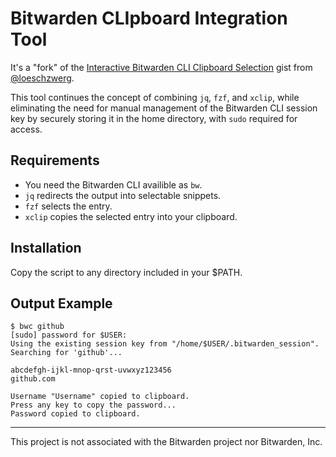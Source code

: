 # Bitwarden CLIpboard Integration Tool

It's a "fork" of the [Interactive Bitwarden CLI Clipboard Selection](https://gist.github.com/loeschzwerg/c2b9d0b50f712a026aa6454af3b58598) gist from [@loeschzwerg](https://github.com/loeschzwerg).

This tool continues the concept of combining `jq`, `fzf`, and `xclip`, while eliminating the need for manual management of the Bitwarden CLI session key by securely storing it in the home directory, with `sudo` required for access.

## Requirements

- You need the Bitwarden CLI availible as `bw`.
- `jq` redirects the output into selectable snippets.
- `fzf` selects the entry.
- `xclip` copies the selected entry into your clipboard.

## Installation

Copy the script to any directory included in your $PATH.

## Output Example

```
$ bwc github                     
[sudo] password for $USER: 
Using the existing session key from "/home/$USER/.bitwarden_session".
Searching for 'github'...

abcdefgh-ijkl-mnop-qrst-uvwxyz123456
github.com

Username "Username" copied to clipboard.
Press any key to copy the password...
Password copied to clipboard.
```

---

This project is not associated with the Bitwarden project nor Bitwarden, Inc.
